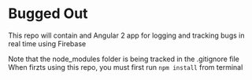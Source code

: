 # Bugged Out
This repo will contain and Angular 2 app for logging and tracking bugs in real time using Firebase

Note that the node_modules folder is being tracked in the .gitignore file
When firzts using this repo, you must first run `npm install` from terminal

